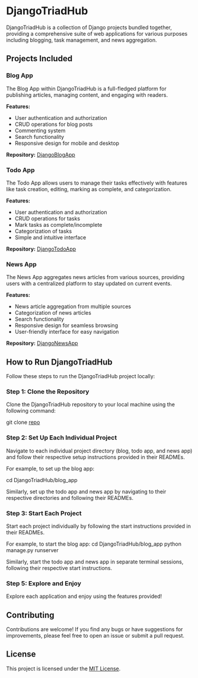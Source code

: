 # DjangoTriadHub

DjangoTriadHub is a collection of Django projects bundled together, providing a comprehensive suite of web applications for various purposes including blogging, task management, and news aggregation.

## Projects Included

### Blog App

The Blog App within DjangoTriadHub is a full-fledged platform for publishing articles, managing content, and engaging with readers.

**Features:**
- User authentication and authorization
- CRUD operations for blog posts
- Commenting system
- Search functionality
- Responsive design for mobile and desktop

**Repository:** [DjangoBlogApp](https://github.com/Apiljungthapa/Hub-for-Django-Blog-Todo-and-News-Projects/tree/master/BLOG/blogprj)

### Todo App

The Todo App allows users to manage their tasks effectively with features like task creation, editing, marking as complete, and categorization.

**Features:**
- User authentication and authorization
- CRUD operations for tasks
- Mark tasks as complete/incomplete
- Categorization of tasks
- Simple and intuitive interface

**Repository:** [DjangoTodoApp](https://github.com/Apiljungthapa/Hub-for-Django-Blog-Todo-and-News-Projects/tree/master/TO%20DO)

### News App

The News App aggregates news articles from various sources, providing users with a centralized platform to stay updated on current events.

**Features:**
- News article aggregation from multiple sources
- Categorization of news articles
- Search functionality
- Responsive design for seamless browsing
- User-friendly interface for easy navigation

**Repository:** [DjangoNewsApp](https://github.com/Apiljungthapa/Hub-for-Django-Blog-Todo-and-News-Projects/tree/master/NEWS-1/NEWS)

## How to Run DjangoTriadHub

Follow these steps to run the DjangoTriadHub project locally:

### Step 1: Clone the Repository

Clone the DjangoTriadHub repository to your local machine using the following command:

git clone [repo](https://github.com/Apiljungthapa/Hub-for-Django-Blog-Todo-and-News-Projects/tree/993464b7c880ecb2fa7808ee165bd5cc9ce0388c)

### Step 2: Set Up Each Individual Project

Navigate to each individual project directory (blog, todo app, and news app) and follow their respective setup instructions provided in their READMEs.

For example, to set up the blog app:

cd DjangoTriadHub/blog_app

Similarly, set up the todo app and news app by navigating to their respective directories and following their READMEs.

### Step 3: Start Each Project

Start each project individually by following the start instructions provided in their READMEs.

For example, to start the blog app:
cd DjangoTriadHub/blog_app
python manage.py runserver

Similarly, start the todo app and news app in separate terminal sessions, following their respective start instructions.

### Step 5: Explore and Enjoy

Explore each application and enjoy using the features provided!

## Contributing

Contributions are welcome! If you find any bugs or have suggestions for improvements, please feel free to open an issue or submit a pull request.

## License

This project is licensed under the [MIT License](https://github.com/Apiljungthapa/Hub-for-Django-Blog-Todo-and-News-Projects/blob/master/LICENSE).
